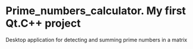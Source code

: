 # Prime_numbers_calculator. My first Qt.C++ project
Desktop application for detecting and summing prime numbers in a matrix
